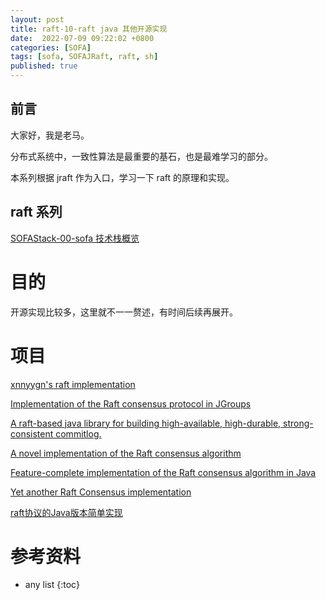 ```yaml
---
layout: post
title: raft-10-raft java 其他开源实现
date:  2022-07-09 09:22:02 +0800
categories: [SOFA]
tags: [sofa, SOFAJRaft, raft, sh]
published: true
---
```


## 前言

大家好，我是老马。

分布式系统中，一致性算法是最重要的基石，也是最难学习的部分。

本系列根据 jraft 作为入口，学习一下 raft 的原理和实现。

## raft 系列

[SOFAStack-00-sofa 技术栈概览](https://houbb.github.io/2022/07/09/sofastack-00-overview)

# 目的

开源实现比较多，这里就不一一赘述，有时间后续再展开。


# 项目

[xnnyygn's raft implementation](https://github.com/xnnyygn/xraft)

[Implementation of the Raft consensus protocol in JGroups](https://github.com/jgroups-extras/jgroups-raft)

[A raft-based java library for building high-available, high-durable, strong-consistent commitlog.](https://github.com/openmessaging/dledger)

[A novel implementation of the Raft consensus algorithm](https://github.com/atomix/copycat)

[Feature-complete implementation of the Raft consensus algorithm in Java](https://github.com/MicroRaft/MicroRaft)

[Yet another Raft Consensus implementation](https://github.com/datatechnology/jraft)

[raft协议的Java版本简单实现](https://github.com/DanielJyc/raft-simple)

# 参考资料


* any list
{:toc}
